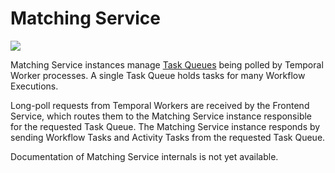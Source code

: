 # Matching Service

<!-- https://lucid.app/lucidchart/0202e4b8-5258-4cd6-a6a0-67159300532b/edit -->
<img src="https://github.com/temporalio/documentation/assets/52205/cf0529ee-23cf-464b-8efe-a4f1d1f17b37">

Matching Service instances manage [Task Queues](https://docs.temporal.io/workers#task-queue) being polled by Temporal Worker processes. A single Task Queue holds tasks for many Workflow Executions.

Long-poll requests from Temporal Workers are received by the Frontend Service, which routes them to the Matching Service instance responsible for the requested Task Queue. The Matching Service instance responds by sending Workflow Tasks and Activity Tasks from the requested Task Queue.

Documentation of Matching Service internals is not yet available.
